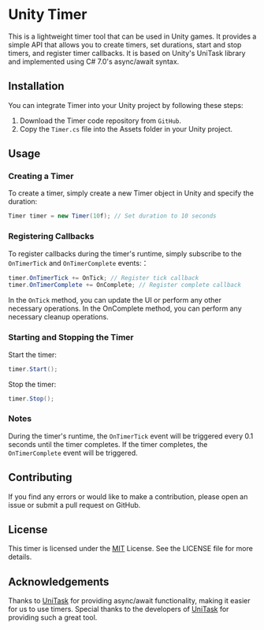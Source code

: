 # Unity Timer

This is a lightweight timer tool that can be used in Unity games. It provides a simple API that allows you to create timers, set durations, start and stop timers, and register timer callbacks. It is based on Unity's UniTask library and implemented using C# 7.0's async/await syntax.

## Installation

You can integrate Timer into your Unity project by following these steps:

1. Download the Timer code repository from `GitHub`.
2. Copy the `Timer.cs` file into the Assets folder in your Unity project.

## Usage

### Creating a Timer

To create a timer, simply create a new Timer object in Unity and specify the duration:

```csharp
Timer timer = new Timer(10f); // Set duration to 10 seconds
```

### Registering Callbacks

To register callbacks during the timer's runtime, simply subscribe to the `OnTimerTick` and `OnTimerComplete` events:：

```csharp
timer.OnTimerTick += OnTick; // Register tick callback
timer.OnTimerComplete += OnComplete; // Register complete callback
```
In the `OnTick` method, you can update the UI or perform any other necessary operations. In the OnComplete method, you can perform any necessary cleanup operations.

### Starting and Stopping the Timer

Start the timer:

```csharp
timer.Start();
```

Stop the timer:

```csharp
timer.Stop();
```

### Notes

During the timer's runtime, the `OnTimerTick` event will be triggered every 0.1 seconds until the timer completes. If the timer completes, the `OnTimerComplete` event will be triggered.

## Contributing

If you find any errors or would like to make a contribution, please open an issue or submit a pull request on GitHub.

## License

This timer is licensed under the [MIT](https://choosealicense.com/licenses/mit/) License. See the LICENSE file for more details.

## Acknowledgements
Thanks to [UniTask](https://github.com/Cysharp/UniTask) for providing async/await functionality, making it easier for us to use timers. Special thanks to the developers of [UniTask](https://github.com/Cysharp/UniTask) for providing such a great tool.
